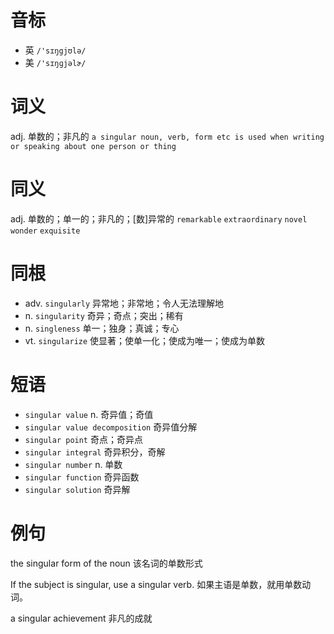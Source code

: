 # 音标

- 英 `/'sɪŋgjʊlə/`
- 美 `/'sɪŋɡjəlɚ/`

# 词义

adj. 单数的；非凡的
`a singular noun, verb, form etc is used when writing or speaking about one person or thing`

# 同义

adj. 单数的；单一的；非凡的；[数]异常的
`remarkable` `extraordinary` `novel` `wonder` `exquisite`

# 同根

- adv. `singularly` 异常地；非常地；令人无法理解地
- n. `singularity` 奇异；奇点；突出；稀有
- n. `singleness` 单一；独身；真诚；专心
- vt. `singularize` 使显著；使单一化；使成为唯一；使成为单数

# 短语

- `singular value` n. 奇异值；奇值
- `singular value decomposition` 奇异值分解
- `singular point` 奇点；奇异点
- `singular integral` 奇异积分，奇解
- `singular number` n. 单数
- `singular function` 奇异函数
- `singular solution` 奇异解

# 例句

the singular form of the noun
该名词的单数形式

If the subject is singular, use a singular verb.
如果主语是单数，就用单数动词。

a singular achievement
非凡的成就


